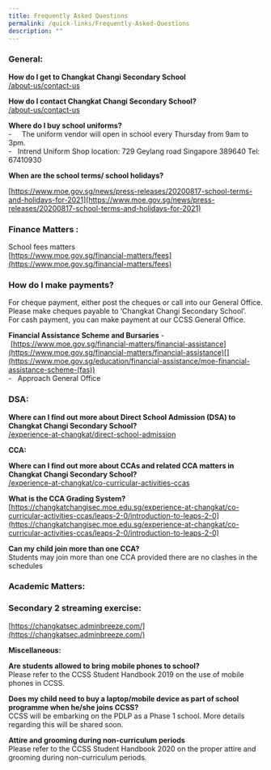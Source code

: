 ```yaml
---
title: Frequently Asked Questions
permalink: /quick-links/Frequently-Asked-Questions
description: ""
---
```

### **General:**

  
**How do I get to Changkat Changi Secondary School**  
[/about-us/contact-us](https://changkatchangisec.moe.edu.sg/about-us/contact-us)  

**How do I contact Changkat Changi Secondary School?**  
[/about-us/contact-us](https://changkatchangisec.moe.edu.sg/about-us/contact-us)    
  
**Where do I buy school uniforms?**  
\-     The uniform vendor will open in school every Thursday from 9am to 3pm.  
\-   Intrend Uniform Shop location: 729 Geylang road Singapore 389640 Tel: 67410930

**When are the school terms/ school holidays?**

[https://www.moe.gov.sg/news/press-releases/20200817-school-terms-and-holidays-for-2021](https://www.moe.gov.sg/news/press-releases/20200817-school-terms-and-holidays-for-2021)  

### **Finance Matters :**  

  
School fees matters  
[https://www.moe.gov.sg/financial-matters/fees](https://www.moe.gov.sg/financial-matters/fees)  
  

### **How do I make payments?**

  
For cheque payment, either post the cheques or call into our General Office. Please make cheques payable to ‘Changkat Changi Secondary School’.  
For cash payment, you can make payment at our CCSS General Office.    
  
**Financial Assistance Scheme and Bursaries** -   [https://www.moe.gov.sg/financial-matters/financial-assistance](https://www.moe.gov.sg/financial-matters/financial-assistance)[](https://www.moe.gov.sg/education/financial-assistance/moe-financial-assistance-scheme-(fas))  
\-   Approach General Office    

### **DSA:**  

  
**Where can I find out more about Direct School Admission (DSA) to Changkat Changi Secondary School?**  
[/experience-at-changkat/direct-school-admission](https://changkatchangisec.moe.edu.sg/experience-at-changkat/direct-school-admission)  

**CCA:**

  
**Where can I find out more about CCAs and related CCA matters in Changkat Changi Secondary School?**  
[/experience-at-changkat/co-curricular-activities-ccas](/experience-at-changkat/co-curricular-activities-ccas)  
  
**What is the CCA Grading System?**  
[https://changkatchangisec.moe.edu.sg/experience-at-changkat/co-curricular-activities-ccas/leaps-2-0/introduction-to-leaps-2-0](https://changkatchangisec.moe.edu.sg/experience-at-changkat/co-curricular-activities-ccas/leaps-2-0/introduction-to-leaps-2-0)  
  
**Can my child join more than one CCA?**  
Students may join more than one CCA provided there are no clashes in the schedules    
  

###   **Academic Matters:**

  

### **Secondary 2 streaming exercise:**

  
[https://changkatsec.adminbreeze.com/](https://changkatsec.adminbreeze.com/)  

 
**Miscellaneous:**

  
**Are students allowed to bring mobile phones to school?**  
Please refer to the CCSS Student Handbook 2019 on the use of mobile phones in CCSS.  
  
**Does my child need to buy a laptop/mobile device as part of school programme when he/she joins CCSS?**  
CCSS will be embarking on the PDLP as a Phase 1 school. More details regarding this will be shared soon.  
  
**Attire and grooming during non-curriculum periods**  
Please refer to the CCSS Student Handbook 2020 on the proper attire and grooming during non-curriculum periods.
